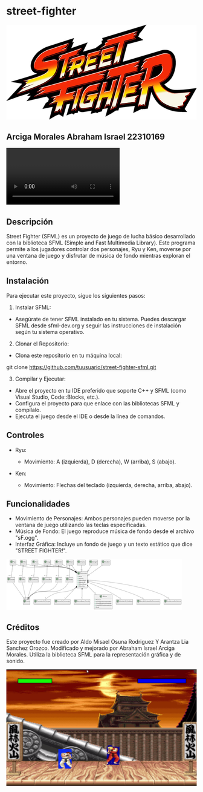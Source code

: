 # street-fighter
![alt text](image.png)

## Arciga Morales Abraham Israel 22310169
<video controls src="assets/images/street-f.ogg" title="Title"></video>

## Descripción
Street Fighter (SFML) es un proyecto de juego de lucha básico desarrollado con la biblioteca SFML (Simple and Fast Multimedia Library). Este programa permite a los jugadores controlar dos personajes, Ryu y Ken, moverse por una ventana de juego y disfrutar de música de fondo mientras exploran el entorno.

## Instalación
Para ejecutar este proyecto, sigue los siguientes pasos:

1. Instalar SFML:
- Asegúrate de tener SFML instalado en tu sistema. Puedes descargar SFML desde sfml-dev.org y seguir las instrucciones de instalación según tu sistema operativo.

2. Clonar el Repositorio:
- Clona este repositorio en tu máquina local:

git clone https://github.com/tuusuario/street-fighter-sfml.git

3. Compilar y Ejecutar:
- Abre el proyecto en tu IDE preferido que soporte C++ y SFML (como Visual Studio, Code::Blocks, etc.).
- Configura el proyecto para que enlace con las bibliotecas SFML y compílalo.
- Ejecuta el juego desde el IDE o desde la línea de comandos.

## Controles
- Ryu:
    - Movimiento: A (izquierda), D (derecha), W (arriba), S (abajo).

- Ken:
    - Movimiento: Flechas del teclado (izquierda, derecha, arriba, abajo).
## Funcionalidades
- Movimiento de Personajes: Ambos personajes pueden moverse por la ventana de juego utilizando las teclas especificadas.
- Música de Fondo: El juego reproduce música de fondo desde el archivo "sF.ogg".
- Interfaz Gráfica: Incluye un fondo de juego y un texto estático que dice "STREET FIGHTER!".

![alt text](image-1.png)

## Créditos
Este proyecto fue creado por Aldo Misael Osuna Rodriguez Y Arantza Lia Sanchez Orozco. Modificado y mejorado por Abraham Israel Arciga Morales. Utiliza la biblioteca SFML para la representación gráfica y de sonido.

![alt text](<assets/images/Cap 1.png>)